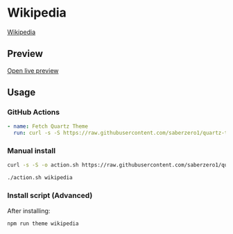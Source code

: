 # Wikipedia

[Wikipedia](https://github.com/Bluemoondragon07)

## Preview

[Open live preview](https://quartz-themes.github.io/wikipedia/)

## Usage

### GitHub Actions

```yaml
- name: Fetch Quartz Theme
  run: curl -s -S https://raw.githubusercontent.com/saberzero1/quartz-themes/master/action.sh | bash -s -- wikipedia
```

### Manual install

```bash
curl -s -S -o action.sh https://raw.githubusercontent.com/saberzero1/quartz-themes/master/action.sh

./action.sh wikipedia
```

### Install script (Advanced)

After installing:

```bash
npm run theme wikipedia
```
